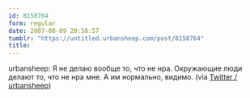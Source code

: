 ```yaml
---
id: 8158764
form: regular
date: 2007-08-09 20:58:57
tumblr: "https://untitled.urbansheep.com/post/8158764"
title:
---
```


<p>urbansheep: Я не делаю вообще то, что не нра. Окружающие люди делают то, что не нра мне. А им нормально, видимо. (via <a href="http://twitter.com/urbansheep/statuses/196608232">Twitter / urbansheep</a>)</p>

